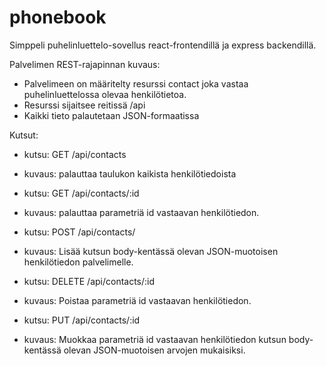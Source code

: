 # phonebook
Simppeli puhelinluettelo-sovellus react-frontendillä ja express backendillä.

Palvelimen REST-rajapinnan kuvaus:
- Palvelimeen on määritelty resurssi contact joka vastaa puhelinluettelossa olevaa henkilötietoa.
- Resurssi sijaitsee reitissä /api
- Kaikki tieto palautetaan JSON-formaatissa

Kutsut:
- kutsu: GET /api/contacts
- kuvaus: palauttaa taulukon kaikista henkilötiedoista

- kutsu: GET /api/contacts/:id
- kuvaus: palauttaa parametriä id vastaavan henkilötiedon.

- kutsu: POST /api/contacts/
- kuvaus: Lisää kutsun body-kentässä olevan JSON-muotoisen henkilötiedon palvelimelle.

- kutsu: DELETE /api/contacts/:id
- kuvaus: Poistaa parametriä id vastaavan henkilötiedon.

- kutsu: PUT /api/contacts/:id
- kuvaus: Muokkaa parametriä id vastaavan henkilötiedon kutsun body-kentässä olevan JSON-muotoisen arvojen mukaisiksi.
